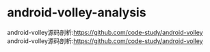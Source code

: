 # android-volley-analysis
android-volley源码剖析:https://github.com/code-study/android-volley
android-volley源码剖析:https://github.com/code-study/android-volley 
